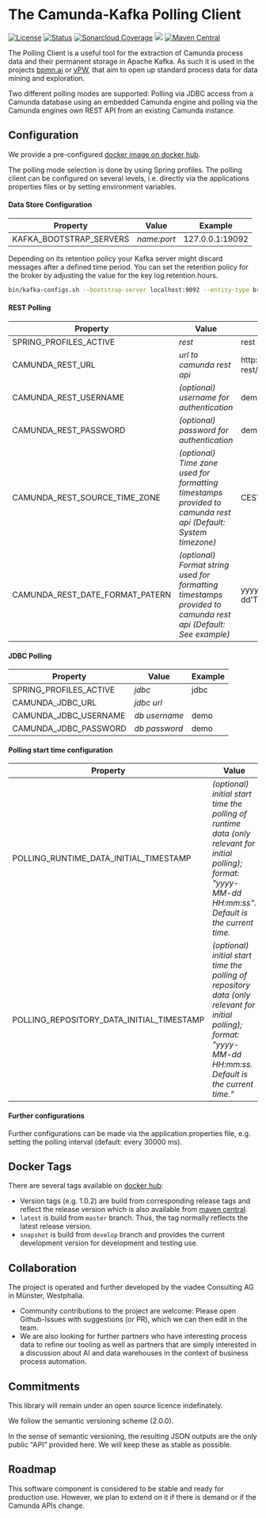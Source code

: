 # The Camunda-Kafka Polling Client
[![License](https://img.shields.io/badge/License-BSD%203--Clause-blue.svg)](https://opensource.org/licenses/BSD-3-Clause)
[![Status](https://travis-ci.org/viadee/camunda-kafka-polling-client.svg?branch=master)](https://travis-ci.org/viadee/camunda-kafka-polling-client/branches "See test builds")
[![Sonarcloud Coverage](https://sonarcloud.io/api/project_badges/measure?project=de.viadee.camunda:camunda-kafka-polling-client-parent&metric=coverage)](https://sonarcloud.io/dashboard?id=de.viadee.camunda:camunda-kafka-polling-client-parent)
[![](https://img.shields.io/docker/automated/viadee/camunda-kafka-polling-client.svg)](https://cloud.docker.com/u/viadee/repository/docker/viadee/camunda-kafka-polling-client)
[![Maven Central](https://img.shields.io/maven-central/v/de.viadee.camunda/camunda-kafka-polling-client-parent.svg)](https://search.maven.org/search?q=g:de.viadee.camunda%20a:camunda-kafka-polling-client-parent)

The Polling Client is a useful tool for the extraction of Camunda process data and their permanent storage in Apache Kafka. As such it is used in the projects [bpmn.ai](https://github.com/viadee/bpmn.ai) or [vPW](https://www.viadee.de/business-process-management/process-warehouse), that aim to open up standard process data for data mining and exploration.

Two different polling modes are supported: Polling via JDBC access from a Camunda database using an embedded Camunda engine and polling via the Camunda engines own REST API from an existing Camunda instance.

## Configuration
We provide a pre-configured [docker image on docker hub](https://hub.docker.com/r/viadee/camunda-kafka-polling-client).

The polling mode selection is done by using Spring profiles.
The polling client can be configured on several levels, i.e. directly via the applications properties files or by setting environment variables.

#### Data Store Configuration

| Property  | Value | Example |
| ------------- | ------------- | ------------- |
| KAFKA_BOOTSTRAP_SERVERS  | *name:port*  | 127.0.0.1:19092 |

Depending on its retention policy your Kafka server might discard messages after a defined time period.
You can set the retention policy for the broker by adjusting the value for the key log.retention.hours.
```bash
bin/kafka-configs.sh --bootstrap-server localhost:9092 --entity-type brokers --entity-default --alter --add-config log.retention.hours=1073741824
```

#### REST Polling

| Property  | Value | Example |
| ------------- | ------------- | ------------- |
| SPRING_PROFILES_ACTIVE  | *rest*  | rest |
| CAMUNDA_REST_URL  | *url to camunda rest api*  | http://localhost:8080/engine-rest/ |
| CAMUNDA_REST_USERNAME  | *(optional) username for authentication*  | demo |
| CAMUNDA_REST_PASSWORD  | *(optional) password for authentication*  | demo |
| CAMUNDA_REST_SOURCE_TIME_ZONE | *(optional) Time zone used for formatting timestamps provided to camunda rest api (Default: System timezone)* | CEST |
| CAMUNDA_REST_DATE_FORMAT_PATERN | *(optional) Format string used for formatting timestamps provided to camunda rest api (Default: See example)* | yyyy-MM-dd'T'HH:mm:ss.SSSZ |

#### JDBC Polling

| Property  | Value | Example |
| ------------- | ------------- | ------------- |
| SPRING_PROFILES_ACTIVE  | *jdbc*  | jdbc |
| CAMUNDA_JDBC_URL  | *jdbc url*  | |
| CAMUNDA_JDBC_USERNAME  | *db username*  | demo |
| CAMUNDA_JDBC_PASSWORD  | *db password*  | demo |

#### Polling start time configuration
| Property  | Value | Example |
| ------------- | ------------- | ------------- |
| POLLING_RUNTIME_DATA_INITIAL_TIMESTAMP | *(optional) initial start time the polling of runtime data (only relevant for initial polling);<br/>format: "yyyy-MM-dd HH:mm:ss".<br/>Default is the current time.*  | 2018-01-01 00:00:00 |
| POLLING_REPOSITORY_DATA_INITIAL_TIMESTAMP | *(optional) initial start time the polling of repository data (only relevant for initial polling);<br/>format: "yyyy-MM-dd HH:mm:ss.<br/>Default is the current time."*  | 2018-01-01 00:00:00 |

#### Further configurations

Further configurations can be made via the application.properties file, e.g. setting the polling interval (default: every 30000 ms).

## Docker Tags
There are several tags available on [docker hub](https://hub.docker.com/r/viadee/camunda-kafka-polling-client):

* Version tags (e.g. 1.0.2) are build from corresponding release tags and reflect the release version which is also available from [maven central](https://search.maven.org/search?q=g:de.viadee.camunda%20a:camunda-kafka-polling-client-parent).
* `latest` is build from `master` branch. Thus, the tag normally reflects the latest release version.
* `snapshot` is build from `develop` branch and provides the current development version for development and testing use.

## Collaboration

The project is operated and further developed by the viadee Consulting AG in Münster, Westphalia.
* Community contributions to the project are welcome: Please open Github-Issues with suggestions (or PR), which we can then edit in the team.
* We are also looking for further partners who have interesting process data to refine our tooling as well as partners that are simply interested in a discussion about AI and data warehouses in the context of business process automation.

## Commitments

This library will remain under an open source licence indefinately.

We follow the semantic versioning scheme (2.0.0).

In the sense of semantic versioning, the resulting JSON outputs are the only public "API" provided here. We will keep these as stable as possible.

## Roadmap
This software component is considered to be stable and ready for production use.
However, we plan to extend on it if there is demand or if the Camunda APIs change.
